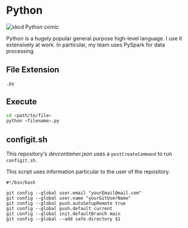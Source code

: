# Python

![xkcd Python comic](https://imgs.xkcd.com/comics/python.png)

Python is a hugely popular general purpose high-level language. I use it extensively at work. In particular, my team uses PySpark for data processing.

## File Extension

`.py`

## Execute

```bash
cd <path/to/file>
python <filename>.py
```

## configit.sh

This repository's *devcontainer.json* uses a `postCreateCommand` to run `configit.sh`.

This script uses information particular to the user of the repository.

```shell
#!/bin/bash

git config --global user.email "yourEmail@mail.com"
git config --global user.name "yourGitUserName"
git config --global push.autoSetupRemote true
git config --global push.default current
git config --global init.defaultBranch main
git config --global --add safe.directory $1
```

